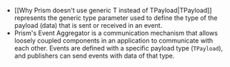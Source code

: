 - [[Why Prism doesn't use generic T instead of TPayload|TPayload]] represents the generic type parameter used to define the type of the payload (data) that is sent or received in an event.
- Prism's Event Aggregator is a communication mechanism that allows loosely coupled components in an application to communicate with each other. Events are defined with a specific payload type (`TPayload`), and publishers can send events with data of that type.
